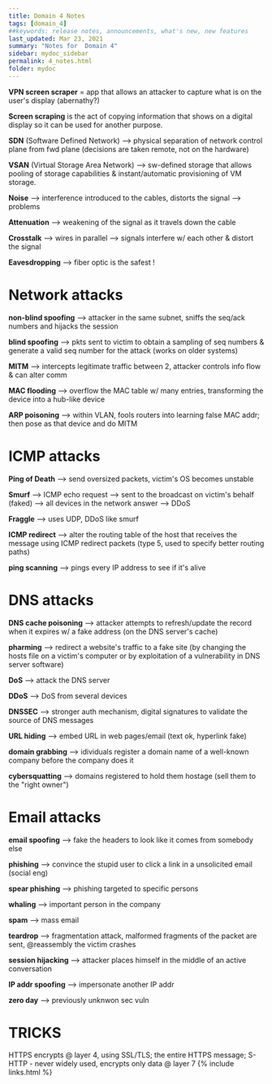 ```yaml
---
title: Domain 4 Notes
tags: [domain_4]
##keywords: release notes, announcements, what's new, new features
last_updated: Mar 23, 2021
summary: "Notes for  Domain 4"
sidebar: mydoc_sidebar
permalink: 4_notes.html
folder: mydoc
---
```


**VPN screen scraper** = app that allows an attacker to capture what is on the user's display (abernathy?)

**Screen scraping** is the act of copying information that shows on a digital display so it can be used for another purpose.

**SDN** (Software Defined Network) --> physical separation of network control plane from fwd plane (decisions are taken remote, not on the hardware)

**VSAN** (Virtual Storage Area Network) --> sw-defined storage that allows pooling of storage capabilities & instant/automatic provisioning of VM storage.

**Noise** --> interference introduced to the cables, distorts the signal --> problems

**Attenuation** --> weakening of the signal as it travels down the cable

**Crosstalk** --> wires in parallel --> signals interfere w/ each other & distort the signal

**Eavesdropping** --> fiber optic is the safest !

# Network attacks

**non-blind spoofing** --> attacker in the same subnet, sniffs the seq/ack numbers and hijacks the session

**blind spoofing** --> pkts sent to victim to obtain a sampling of seq numbers & generate a valid seq number for the attack (works on older systems)

**MITM** --> intercepts legitimate traffic between 2, attacker controls info flow & can alter comm

**MAC flooding** --> overflow the MAC table w/ many entries, transforming the device into a hub-like device

**ARP poisoning** --> within VLAN, fools routers into learning false MAC addr; then pose as that device and do MITM

# ICMP attacks

**Ping of Death** --> send oversized packets, victim's OS becomes unstable

**Smurf** --> ICMP echo request --> sent to the broadcast on victim's behalf (faked) --> all devices in the network answer --> DDoS

**Fraggle** --> uses UDP, DDoS like smurf

**ICMP redirect** --> alter the routing table of the host that receives the message using ICMP redirect packets (type 5, used to specify better routing paths)

**ping scanning** --> pings every IP address to see if it's alive

# DNS attacks

**DNS cache poisoning** --> attacker attempts to refresh/update the record when it expires w/ a fake address (on the DNS server's cache)

**pharming** --> redirect a website's traffic to a fake site (by changing the hosts file on a victim's computer or by exploitation of a vulnerability in DNS server software)

**DoS** --> attack the DNS server

**DDoS** --> DoS from several devices

**DNSSEC** --> stronger auth mechanism, digital signatures to validate the source of DNS messages

**URL hiding** --> embed URL in web pages/email (text ok, hyperlink fake)

**domain grabbing** --> idividuals register a domain name of a well-known company before the company does it

**cybersquatting** --> domains registered to hold them hostage (sell them to the "right owner")

# Email attacks

**email spoofing** --> fake the headers to look like it comes from somebody else

**phishing** --> convince the stupid user to click a link in a unsolicited email (social eng)

**spear phishing** --> phishing targeted to specific persons

**whaling** --> important person in the company 

**spam** --> mass email


**teardrop** --> fragmentation attack, malformed fragments of the packet are sent, @reassembly the victim crashes

**session hijacking** --> attacker places himself in the middle of an active conversation

**IP addr spoofing** --> impersonate another IP addr

**zero day** --> previously unknwon sec vuln




# TRICKS

HTTPS encrypts @ layer 4, using SSL/TLS; the entire HTTPS message; S-HTTP - never widely used, encrypts only data @ layer 7
{% include links.html %}
